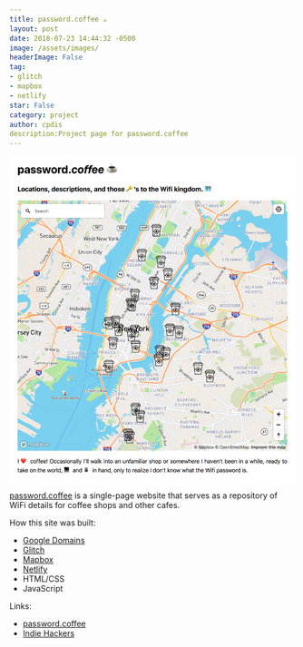 ```yaml
---
title: password.coffee ☕️
layout: post
date: 2018-07-23 14:44:32 -0500
image: /assets/images/
headerImage: False
tag:
- glitch
- mapbox
- netlify
star: False
category: project
author: cpdis
description:Project page for password.coffee
---
```


![password.coffee](/assets/images/23-07-18/password_coffee.jpeg "password.coffee website screenshot")

[password.coffee](https://password.coffee/) is a single-page website that serves as a repository of WiFi details for coffee shops and other cafes.

How this site was built:
- [Google Domains](https://domains.google/)
- [Glitch](https://glitch.com/)
- [Mapbox](https://www.mapbox.com/)
- [Netlify](https://www.netlify.com/)
- HTML/CSS
- JavaScript

Links:
- [password.coffee](https://password.coffee/)
- [Indie Hackers](https://www.indiehackers.com/product/password-coffee)

